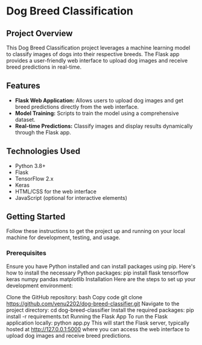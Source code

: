 # Dog Breed Classification

## Project Overview
This Dog Breed Classification project leverages a machine learning model to classify images of dogs into their respective breeds. The Flask app provides a user-friendly web interface to upload dog images and receive breed predictions in real-time.

## Features
- **Flask Web Application:** Allows users to upload dog images and get breed predictions directly from the web interface.
- **Model Training:** Scripts to train the model using a comprehensive dataset.
- **Real-time Predictions:** Classify images and display results dynamically through the Flask app.

## Technologies Used
- Python 3.8+
- Flask
- TensorFlow 2.x
- Keras
- HTML/CSS for the web interface
- JavaScript (optional for interactive elements)

## Getting Started
Follow these instructions to get the project up and running on your local machine for development, testing, and usage.

### Prerequisites
Ensure you have Python installed and can install packages using pip. Here's how to install the necessary Python packages:
pip install flask tensorflow keras numpy pandas matplotlib
Installation
Here are the steps to set up your development environment:

Clone the GitHub repository:
bash
Copy code
git clone https://github.com/venu2202/dog-breed-classifier.git
Navigate to the project directory:
cd dog-breed-classifier
Install the required packages:
pip install -r requirements.txt
Running the Flask App
To run the Flask application locally:
python app.py
This will start the Flask server, typically hosted at http://127.0.0.1:5000 where you can access the web interface to upload dog images and receive breed predictions.

